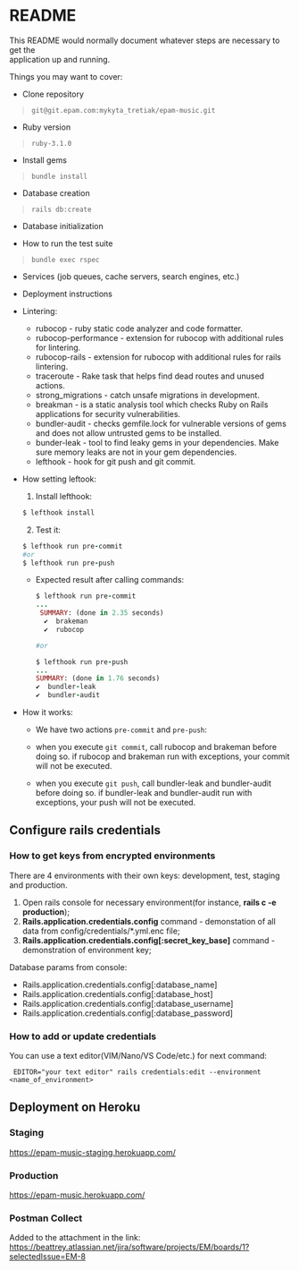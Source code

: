 # README
This README would normally document whatever steps are necessary to get the  
application up and running.

Things you may want to cover:

* Clone repository
> `git@git.epam.com:mykyta_tretiak/epam-music.git`

* Ruby version
> `ruby-3.1.0`

* Install gems
> `bundle install`

* Database creation
> `rails db:create`

* Database initialization

* How to run the test suite
> `bundle exec rspec`

* Services (job queues, cache servers, search engines, etc.)

* Deployment instructions

* Lintering:
  - rubocop - ruby static code analyzer and code formatter.
  - rubocop-performance - extension for rubocop with additional rules for lintering.
  - rubocop-rails - extension for rubocop with additional rules for rails lintering.
  - traceroute - Rake task that helps find dead routes and unused actions.
  - strong_migrations - сatch unsafe migrations in development.
  - breakman - is a static analysis tool which checks Ruby on Rails applications for security vulnerabilities.
  - bundler-audit - checks gemfile.lock for vulnerable versions of gems and does not allow untrusted gems to be installed.
  - bunder-leak - tool to find leaky gems in your dependencies. Make sure memory leaks are not in your gem dependencies.
  - lefthook - hook for git push and git commit.

* How setting leftook:
  1. Install lefthook:
    ```ruby
    $ lefthook install
    ```
  2. Test it:
    ```ruby
    $ lefthook run pre-commit
    #or
    $ lefthook run pre-push
    ```
  - Expected result after calling commands:

    ```ruby
    $ lefthook run pre-commit
    ...
     SUMMARY: (done in 2.35 seconds)
      ✔️  brakeman
      ✔️  rubocop

    #or

    $ lefthook run pre-push
    ...
    SUMMARY: (done in 1.76 seconds)
    ✔️  bundler-leak
    ✔️  bundler-audit
    ```
* How it works:
    - We have two actions `pre-commit` and `pre-push`:
    -   when you execute `git commit`, call rubocop and brakeman before doing so.
    if rubocop and brakeman run with exceptions, your commit will not be executed.

    - when you execute `git push`, call bundler-leak and bundler-audit before doing so.
    if bundler-leak and bundler-audit run with exceptions, your push will not be executed.

## Configure rails credentials

### How to get keys from encrypted environments

There are 4 environments with their own keys: development, test, staging and production.
1. Open rails console for necessary environment(for instance, **rails c -e production**);
2. **Rails.application.credentials.config** command - demonstation of all data from config/credentials/*.yml.enc file;
3. **Rails.application.credentials.config[:secret_key_base]** command - demonstration of environment key;

Database params from console:
* Rails.application.credentials.config[:database_name]
* Rails.application.credentials.config[:database_host]
* Rails.application.credentials.config[:database_username]
* Rails.application.credentials.config[:database_password]

### How to add or update credentials

You can use a text editor(VIM/Nano/VS Code/etc.) for next command:

`
EDITOR="your text editor" rails credentials:edit --environment <name_of_environment>`

## Deployment on Heroku
### Staging
https://epam-music-staging.herokuapp.com/
### Production
https://epam-music.herokuapp.com/
### Postman Collect
Added to the attachment in the link:
https://beattrey.atlassian.net/jira/software/projects/EM/boards/1?selectedIssue=EM-8
